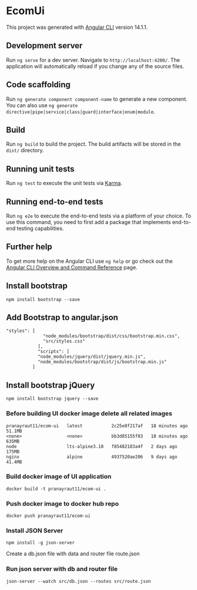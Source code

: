 # EcomUi

This project was generated with [Angular CLI](https://github.com/angular/angular-cli) version 14.1.1.

## Development server

Run `ng serve` for a dev server. Navigate to `http://localhost:4200/`. The application will automatically reload if you change any of the source files.

## Code scaffolding

Run `ng generate component component-name` to generate a new component. You can also use `ng generate directive|pipe|service|class|guard|interface|enum|module`.

## Build

Run `ng build` to build the project. The build artifacts will be stored in the `dist/` directory.

## Running unit tests

Run `ng test` to execute the unit tests via [Karma](https://karma-runner.github.io).

## Running end-to-end tests

Run `ng e2e` to execute the end-to-end tests via a platform of your choice. To use this command, you need to first add a package that implements end-to-end testing capabilities.

## Further help

To get more help on the Angular CLI use `ng help` or go check out the [Angular CLI Overview and Command Reference](https://angular.io/cli) page.

## Install bootstrap
```
npm install bootstrap --save
```
## Add Bootstrap to angular.json
```
"styles": [
              "node_modules/bootstrap/dist/css/bootstrap.min.css",
              "src/styles.css"
            ],
            "scripts": [ 
            "node_modules/jquery/dist/jquery.min.js",
            "node_modules/bootstrap/dist/js/bootstrap.min.js"
          ]
```
## Install bootstrap jQuery
```
npm install bootstrap jquery --save
```
### Before building UI docker image delete all related images
```
pranayraut11/ecom-ui   latest           2c25e8f217af   18 minutes ago   51.1MB
<none>                 <none>           bb3d85155f83   18 minutes ago   635MB
node                   lts-alpine3.18   f85482183a4f   2 days ago       175MB
nginx                  alpine           4937520ae206   9 days ago       41.4MB
```
### Build docker image of UI application
```
docker build -t pranayraut11/ecom-ui .
```
### Push docker image to docker hub repo
```
docker push pranayraut11/ecom-ui
```
### Install JSON Server
```
npm install -g json-server
```
Create a db.json file with data and router file route.json
### Run json server with db and router file
```
json-server --watch src/db.json --routes src/route.json
```
